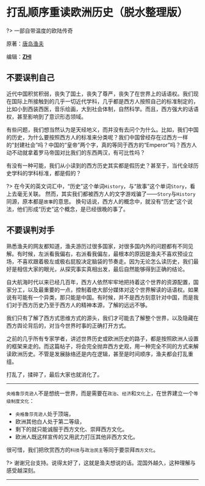 # 打乱顺序重读欧洲历史（脱水整理版）

?> 一部自带温度的欧陆传奇

原著：[唐岛渔夫](https://www.tianya.cn/m/home.jsp?uid=119830443)

编辑：**[ZHI](https://github.com/scotox/)**

## 不要误判自己

近代中国积贫积弱，丧失了国土，丧失了尊严，丧失了在世界上的话语权。我们现在国际上所接触到的几乎一切近代学科，几乎都是西方人按照自己的标准制定的，比如小到西装西医，音乐绘画，大到社会体制，自然科学。而且，西方强大的话语权，甚至影响到了意识形态领域。

有些问题，我们想当然认为是天经地义，而并没有去问个为什么。比如，我们中国的历史，为什么要按照西方人的标准来分类呢？我们中国曾经存在过西方一样的“封建社会”吗？中国的“皇帝”两个字，真的等同于西方的“Emperor”吗？西方人动不动就拿着罗马帝国对比我们的东西两汉，有可比性吗？

有没有一种可能，我们从小读到的西方历史其实都是假历史？甚至于，当代全球历史学科的学科标准，都是假的？

?> 在今天的英文词汇中，“历史”这个单词`History`，与“故事”这个单词`Story`，看上去毫无关联。
然而，其实我们都被西方人的文字游戏骗了——`Story`与`History`同源，原本都是`故事`的意思。
换句话说，西方人的概念中，就没有“历史”这个说法，他们形成“历史”这个概念，是已经很晚的事了。

## 不要误判对手

熟悉渔夫的网友都知道，渔夫游历过很多国家，对很多国内外的问题都有不同见解。有时候，左派看我偏右，右派看我偏左，最根本的原因是渔夫不喜欢预设立场，不喜欢跟着极左或极右屁股决定脑袋的节奏走。因为无论怎么读历史，我们最好是相信大家的眼光，从探究事实真相出发，最后自然能够得到正确的结论。

自大航海时代以来已经几百年，西方人依然牢牢地把持着这个世界的资源配置，国家分工，以及最重要的一点，控制着绝大部分媒体对这个世界解读的话语权。如果说有可能有一个异类，那只能是中国。有时候，并不是西方刻意针对中国，而是我们对于西方历史乃至于西方人的精神本源，了解的远远不够。

我们只有了解了西方式思维方式的源头，我们才可能去了解整个世界，以及隐藏在西方舆论背后的，对当今世界时事的正确打开方式。

之前的几乎所有专家学者，讲述世界历史或欧洲历史的路子，都是按照欧洲人设置的框架来走的。而这篇帖子，将会完全抛弃西方史观，用一种完全不同的方式来解读欧洲历史。不管是发展脉络还是内在逻辑，甚至是时间顺序，渔夫都会打乱重组。

打乱了，揉碎了，最后大家也就消化了。

---

`央格鲁莎克逊人`不是想统一世界，而是需要在`政治`、`经济`和`文化`上，在世界建立一个`等级制度文化`：

- `央格鲁莎克逊人`处于顶端，
- 欧洲其他白人处于第二等级，
- 剩下的就只能诚服于西方文化、崇拜西方文化。
- 欧洲人既这样宣传的又用武力打压其他非西方文化。

很可惜，我们把欣赏西方的`科技`与`政治民主`等同于要崇拜`西方文化`。

?> 谢谢兄台支持。说得太好了，这就是渔夫想说的话。混国外越久，这种理解与感受越深刻。

---
